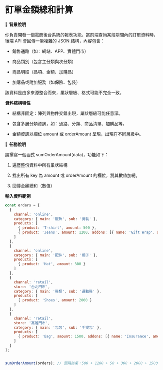 # 訂單金額總和計算



📌  **背景說明**

你負責開發一個電商後台系統的報表功能。當前端查詢某段期間內的訂單資料時，後端 API 會回傳一筆複雜的 JSON 結構，內容包含：

- 銷售通路（如：網站、APP、實體門市）

- 商品類別（包含主分類與次分類）

- 商品明細（品項、金額、加購品）

- 加購品或附加服務（如保險、包裝）

該資料是由多來源整合而來，巢狀層級、格式可能不完全一致。

 
 
**資料結構特性**

- 結構非固定：陣列與物件交錯出現，巢狀層級可能任意深。

- 包含多層分類資訊，如：通路、分類、商品清單、加購品等。

- 金額資訊以欄位 amount 或 orderAmount 呈現，出現在不同層級中。

🎯 **任務說明**

請撰寫一個函式 sumOrderAmount(data)，功能如下：

1. 遍歷整份資料中所有巢狀結構

2. 找出所有 key 為 amount 或 orderAmount 的欄位，將其數值加總。

3. 回傳金額總和（數值）


**輸入資料範例**
```javascript
const orders = [
  {
    channel: 'online',
    category: { main: '服飾', sub: '男裝' },
    products: [
      { product: 'T-shirt', amount: 500 },
      { product: 'Jeans', amount: 1200, addons: [{ name: 'Gift Wrap', amount: 50 }] }
    ]
  },
  {
    channel: 'online',
    category: { main: '配件', sub: '帽子' },
    products: [
      { product: 'Hat', amount: 300 }
    ]
  },
  {
    channel: 'retail',
    store: '台北門市',
    category: { main: '鞋類', sub: '運動鞋' },
    products: [
      { product: 'Shoes', amount: 2000 }
    ]
  },
  {
    channel: 'retail',
    store: '高雄門市',
    category: { main: '包包', sub: '手提包' },
    products: [
      { product: 'Bag', amount: 1500, addons: [{ name: 'Insurance', amount: 100 }] }
    ]
  }
];


sumOrderAmount(orders); // 預期結果：500 + 1200 + 50 + 300 + 2000 + 1500 + 100 = 5650

```